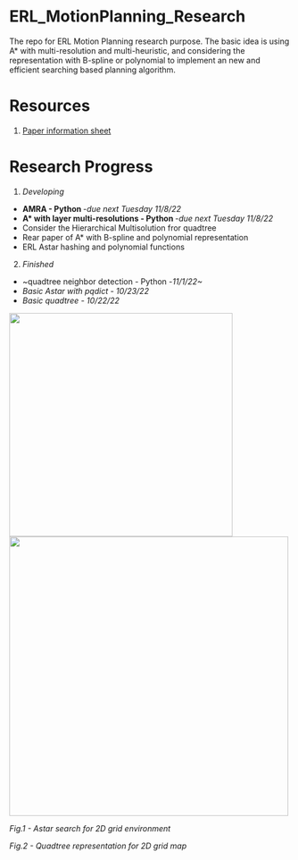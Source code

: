 # ERL_MotionPlanning_Research
The repo for ERL Motion Planning research purpose. The basic idea is using A* with multi-resolution and multi-heuristic, and considering the representation with B-spline or polynomial to implement an new and efficient searching based planning algorithm. 

# Resources
1. [Paper information sheet](https://docs.google.com/spreadsheets/d/1IRYJZ6WaMaAuhjZbF75SBkTqgYXFK5Hsw_hJimeEKH4/edit#gid=0)

# Research Progress

1. <i>Developing</i>
  - <b>AMRA - Python </b> -<i>due next Tuesday 11/8/22</i>
  - <b>A* with layer multi-resolutions - Python </b> -<i>due next Tuesday 11/8/22</i>
  - Consider the Hierarchical Multisolution fror quadtree
  - Rear paper of A* with B-spline and polynomial representation
  - ERL Astar hashing and polynomial functions
  
2. <i>Finished</i>
  - ~quadtree neighbor detection - Python </b> -<i>11/1/22~
  - Basic Astar with pqdict - <i>10/23/22</i>
  - Basic quadtree - <i>10/22/22</i>
  
<p float="left">
  <img src="https://user-images.githubusercontent.com/89951560/199207352-1d6ee12a-16e4-4997-8745-3a38be853add.png" width="400" />
  <img src="https://user-images.githubusercontent.com/89951560/199207378-85d7639f-5fec-4cc9-bb5d-a015f0d1daad.png" width="500" /> 
</p>

<p float="left">
  Fig.1 - Astar search for 2D grid environment 
  
  Fig.2 - Quadtree representation for 2D grid map
</p>
